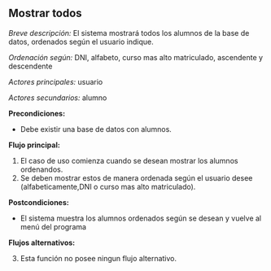 **Mostrar todos**
---

*Breve descripción:* El sistema mostrará todos los alumnos de la base de datos, ordenados según
                     el usuario indique.

*Ordenación según:* DNI, alfabeto, curso mas alto matriculado, ascendente y descendente

*Actores principales:* usuario

*Actores secundarios:* alumno

**Precondiciones:**

* Debe existir una base de datos con alumnos.

**Flujo principal:**

1. El caso de uso comienza cuando se desean mostrar los alumnos ordenandos.
2. Se deben mostrar estos de manera ordenada según el usuario desee (alfabeticamente,DNI o curso mas alto matriculado).

**Postcondiciones:**

* El sistema muestra los alumnos ordenados según se desean y vuelve al menú del programa

**Flujos alternativos:**

3. Esta función no posee ningun flujo alternativo.
